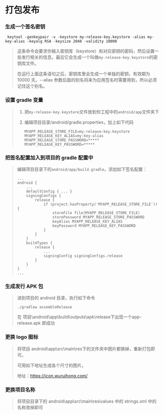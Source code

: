 # 打包发布

### 生成一个签名密钥

```
 keytool -genkeypair -v -keystore my-release-key.keystore -alias my-key-alias -keyalg RSA -keysize 2048 -validity 10000
```

> 这条命令会要求你输入密钥库（keystore）和对应密钥的密码，然后设置一些发行相关的信息。最后它会生成一个叫做`my-release-key.keystore`的密钥库文件。
>
> 在运行上面这条语句之后，密钥库里会生成一个单独的密钥，有效期为 10000 天。--alias 参数后面的别名将来为应用签名时需要用到，所以必须记住这个别名。

### 设置 gradle 变量

> 1. 把`my-release-key.keystore`文件放到你工程中的`android/app`文件夹下
>
> 2. 编辑项目目录/android/gradle.properties，加上如下代码
>
>    ```
>    MYAPP_RELEASE_STORE_FILE=my-release-key.keystore
>    MYAPP_RELEASE_KEY_ALIAS=my-key-alias
>    MYAPP_RELEASE_STORE_PASSWORD=*****
>    MYAPP_RELEASE_KEY_PASSWORD=*****
>    ```

### 把签名配置加入到项目的 gradle 配置中

> 编辑项目目录下的`android/app/build.gradle`，添加如下签名配置：
>
> ```
> ...
> android {
>     ...
>     defaultConfig { ... }
>     signingConfigs {
>         release {
>             if (project.hasProperty('MYAPP_RELEASE_STORE_FILE')) {
>                 storeFile file(MYAPP_RELEASE_STORE_FILE)
>                 storePassword MYAPP_RELEASE_STORE_PASSWORD
>                 keyAlias MYAPP_RELEASE_KEY_ALIAS
>                 keyPassword MYAPP_RELEASE_KEY_PASSWORD
>             }
>         }
>     }
>     buildTypes {
>         release {
>             ...
>             signingConfig signingConfigs.release
>         }
>     }
> }
> ...
> ```

### 生成发行 APK 包

> 进到项目的 android 目录，执行如下命令
>
> ```
> ./gradlew assembleRelease
> ```
>
> 在 项目\android\app\build\outputs\apk\release下出现一个app-release.apk 即成功

### 更换 logo 图标

> 将项目 android\app\src\main\res下的文件夹中图片都换掉，重新打包即可。
>
> 可用如下地址生成各个尺寸的图片。
>
> 地址：https://icon.wuruihong.com/

### 更换项目名称

> 将项目目录下的 android\app\src\main\res\values 中的 strings.xml 中的名称改掉即可